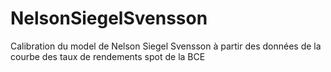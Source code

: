 # NelsonSiegelSvensson

Calibration du model de Nelson Siegel Svensson à partir des données de la courbe des taux de rendements spot de la BCE
